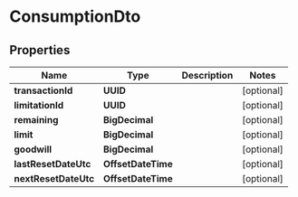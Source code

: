 

# ConsumptionDto


## Properties

| Name | Type | Description | Notes |
|------------ | ------------- | ------------- | -------------|
|**transactionId** | **UUID** |  |  [optional] |
|**limitationId** | **UUID** |  |  [optional] |
|**remaining** | **BigDecimal** |  |  [optional] |
|**limit** | **BigDecimal** |  |  [optional] |
|**goodwill** | **BigDecimal** |  |  [optional] |
|**lastResetDateUtc** | **OffsetDateTime** |  |  [optional] |
|**nextResetDateUtc** | **OffsetDateTime** |  |  [optional] |



